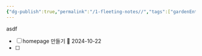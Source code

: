 ```yaml
---
{"dg-publish":true,"permalink":"/1-fleeting-notes//","tags":["gardenEntry"],"created":"2024-10-21T23:24:34.572+09:00","updated":"2024-10-22T10:59:54.096+09:00"}
---
```



asdf
- [ ] homepage 만들기 📅 2024-10-22  
- [ ] 